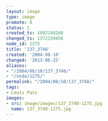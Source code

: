 ```yaml
---
layout: image
type: image
promote: 0
status: 1
created_ts: 1092144168
changed_ts: 1372159456
node_id: 1275
title: '137_3748'
created: '2004-08-10'
changed: '2013-06-25'
aliases:
- "/2004/08/10/137_3748/"
- "/node/1275/"
permalink: "/2004/08/10/137_3748/"
tags:
- Lewis Pass
images:
- src: image/images/137_3748-1275.jpg
  name: 137_3748-1275.jpg
---
```


